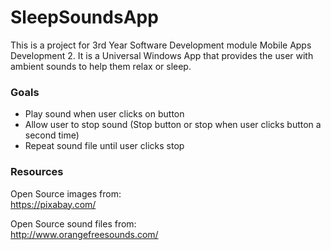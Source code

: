 # SleepSoundsApp
This is a project for 3rd Year Software Development module Mobile Apps Development 2. It is a Universal Windows App that provides the user with ambient sounds to help them relax or sleep.  

### Goals

- Play sound when user clicks on button  
- Allow user to stop sound (Stop button or stop when user clicks button a second time)  
- Repeat sound file until user clicks stop


### Resources  

Open Source images from:  
https://pixabay.com/  

Open Source sound files from:  
http://www.orangefreesounds.com/